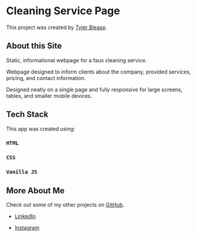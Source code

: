 # Cleaning Service Page

This project was created by [Tyler Blease](https://www.linkedin.com/in/tyler-blease/).

## About this Site

Static, informational webpage for a faux cleaning service.

Webpage designed to inform clients about the company, provided services, pricing, and contact information.

Designed neatly on a single page and fully responsive for large screens, tables, and smaller mobile devices.

## Tech Stack

This app was created using:

### `HTML`

### `CSS`

### `Vanilla JS`

## More About Me

Check out some of my other projects on [GitHub](https://github.com/Tymibl05).

- [LinkedIn](https://www.linkedin.com/in/tyler-blease/)

- [Instagram](https://www.instagram.com/tblease05/)
